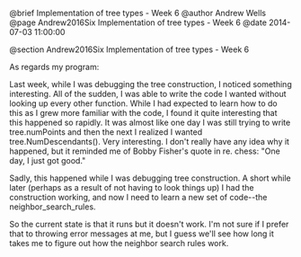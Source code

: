@brief Implementation of tree types - Week 6
@author Andrew Wells
@page Andrew2016Six Implementation of tree types - Week 6
@date 2014-07-03 11:00:00

@section Andrew2016Six Implementation of tree types -  Week 6

As regards my program:

Last week, while I was debugging the tree construction, I noticed something interesting.  All of the sudden, I was able to write the code I wanted without looking up every other function.  While I had expected to learn how to do this as I grew more familiar with the code, I found it quite interesting that this happened so rapidly.  It was almost like one day I was still trying to write tree.numPoints and then the next I realized I wanted tree.NumDescendants().  Very interesting.  I don't really have any idea why it happened, but it reminded me of Bobby Fisher's quote in re. chess: "One day, I just got good."

Sadly, this happened while I was debugging tree construction.  A short while later (perhaps as a result of not having to look things up) I had the construction working, and now I need to learn a new set of code--the neighbor_search_rules.

So the current state is that it runs but it doesn't work.  I'm not sure if I prefer that to throwing error messages at me, but I guess we'll see how long it takes me to figure out how the neighbor search rules work.
